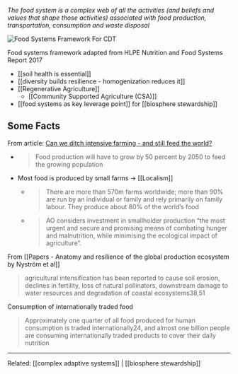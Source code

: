 *The food system is a complex web of all the activities (and beliefs and values that shape those activities) associated with food production, transportation, consumption and waste disposal*

![Food Systems Framework For CDT](https://foodsystems-cdt.ac.uk/images/images/doctoral-programme/FoodSystemsFrameworkForCDT.png)

Food systems framework adapted from HLPE Nutrition and Food Systems Report 2017

- [[soil health is essential]]
- [[diversity builds resilience - homogenization reduces it]]
- [[Regenerative Agriculture]]
	- [[Community Supported Agriculture (CSA)]]
- [[food systems as key leverage point]] for [[biosphere stewardship]]

## Some Facts
From article: [Can we ditch intensive farming - and still feed the world?](https://www.theguardian.com/news/2019/jan/28/can-we-ditch-intensive-farming-and-still-feed-the-world)
- > Food production will have to grow by 50 percent by 2050 to feed the growing population
- Most food is produced by small farms → [[Localism]]
	- > There are more than 570m farms worldwide; more than 90% are run by an individual or family and rely primarily on family labour. They produce about 80% of the world’s food
	- > AO considers investment in smallholder production “the most urgent and secure and promising means of combating hunger and malnutrition, while minimising the ecological impact of agriculture”.

From [[Papers - Anatomy and resilience of the global production ecosystem  by Nyström et al]]
> agricultural intensification has been reported to cause soil erosion,
declines in fertility, loss of natural pollinators, downstream damage
to water resources and degradation of coastal ecosystems38,51

Consumption of internationally traded food
> Approximately one quarter of all food produced for human consumption
is traded internationally24, and almost one billion people
are consuming internationally traded products to cover their daily
nutrition

-------------------
Related: [[complex adaptive systems]] | [[biosphere stewardship]]